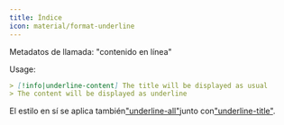 ```yaml
---
title: Índice
icon: material/format-underline
---
```


Metadatos de llamada: "contenido en línea"

Usage:
```md
> [!info|underline-content] The title will be displayed as usual
> The content will be displayed as underline
```

El estilo en sí se aplica también["underline-all"](../combined-styling/page-22.md)junto con["underline-title"](../title-styling/page-22.md).